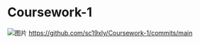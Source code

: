 # Coursework-1
![图片](https://user-images.githubusercontent.com/80677732/113101829-c4ee4580-922f-11eb-835d-7d1e03b83b84.png)
https://github.com/sc19xly/Coursework-1/commits/main
